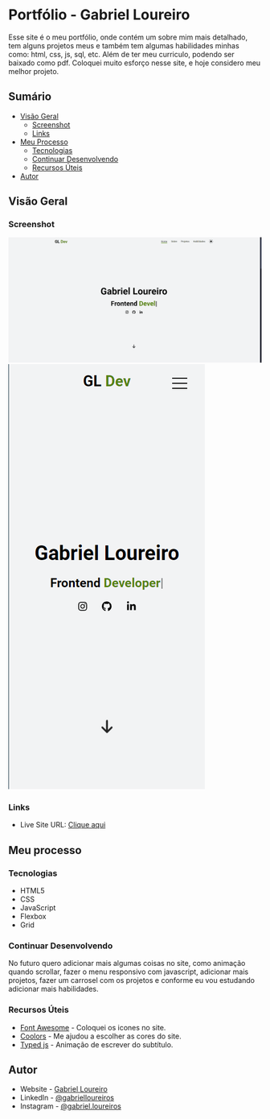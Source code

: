 # Portfólio - Gabriel Loureiro

Esse site é o meu portfólio, onde contém um sobre mim mais detalhado, tem alguns projetos meus e também tem algumas habilidades minhas como: html, css, js, sql, etc. Além de ter meu curriculo, podendo ser baixado como pdf. Coloquei muito esforço nesse site, e hoje considero meu melhor projeto.

## Sumário

- [Visão Geral](#visão-geral)
  - [Screenshot](#screenshot)
  - [Links](#links)
- [Meu Processo](#meu-processo)
  - [Tecnologias](#tecnologias)
  - [Continuar Desenvolvendo](#continuar-desenvolvendo)
  - [Recursos Úteis](#recursos-úteis)
- [Autor](#autor)

## Visão Geral

### Screenshot

![](./src/gif/gif%20tela%20principal.gif)
![](./src/images/screenshot%20responsivo.png)


### Links

- Live Site URL: [Clique aqui](https://gbloureiros.github.io/portfolio/)

## Meu processo

### Tecnologias

- HTML5
- CSS
- JavaScript
- Flexbox
- Grid

### Continuar Desenvolvendo

No futuro quero adicionar mais algumas coisas no site, como animação quando scrollar, fazer o menu responsivo com javascript, adicionar mais projetos, fazer um carrosel com os projetos e conforme eu vou estudando adicionar mais habilidades.

### Recursos Úteis

- [Font Awesome](https://fontawesome.com/icons) - Coloquei os icones no site.
- [Coolors](https://coolors.co/colors) - Me ajudou a escolher as cores do site.
- [Typed js](https://github.com/mattboldt/typed.js) - Animação de escrever do subtítulo.

## Autor

- Website - [Gabriel Loureiro](https://gbloureiros.github.io/portfolio/)
- LinkedIn - [@gabrielloureiros](https://www.linkedin.com/in/gabrielloureiros/)
- Instagram - [@gabriel.loureiros](https://www.instagram.com/gabriel.loureiros/)


